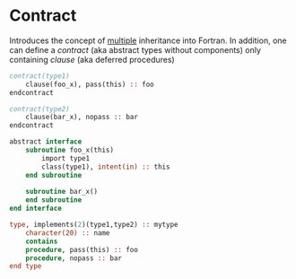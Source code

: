 # Contract

Introduces the concept of <ins>multiple</ins> inheritance into Fortran. In addition, one can define a _contract_ (aka abstract types without components) only containing _clause_ (aka deferred procedures)

```fortran
contract(type1)
    clause(foo_x), pass(this) :: foo
endcontract

contract(type2)
    clause(bar_x), nopass :: bar
endcontract

abstract interface
    subroutine foo_x(this)
        import type1
        class(type1), intent(in) :: this
    end subroutine
    
    subroutine bar_x()
    end subroutine
end interface

type, implements(2)(type1,type2) :: mytype
    character(20) :: name
    contains
    procedure, pass(this) :: foo
    procedure, nopass :: bar
end type
```